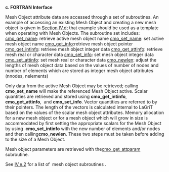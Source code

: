 **c. FORTRAN Interface**

Mesh Object attribute data are accessed through a set of subroutines. An
example of accessing an existing Mesh Object and creating a new mesh
object is given in [Section IV.d](accessing.md); that example should
be used as a template when operating with Mesh Objects. The subroutine
set includes:
[cmo\_get\_name](meshob.md#cmo_get_name): retrieve active mesh object
name
[cmo\_set\_name](meshob.md#cmo_set_name): set active mesh object name
[cmo\_get\_info](meshob.md#cmo_get_info):retrieve mesh object pointer
[cmo\_get\_intinfo](meshob.md#cmo_get_intinfo): retrieve mesh object
integer data
[cmo\_get\_attinfo](meshob.md#cmo_get_attinfo): retrieve mesh real or
character data
[cmo\_set\_info](meshob.md#cmo_set_info): set mesh object integer data
[cmo\_set\_attinfo](meshob.md#cmo_set_attinfo): set mesh real or
character data
[cmo\_newlen](meshob.md#cmo_newlen): adjust the lengths of mesh object
data based on the values of number of nodes and number of elements which
are stored as integer mesh object attributes (nnodes, nelements)

Only data from the active Mesh Object may be retrieved; calling
**cmo\_set\_name** will make the referenced Mesh Object active. Scalar
quantities are retrieved and stored using **cmo\_get\_intinfo**,
**cmo\_get\_attinfo**,  and **cmo\_set\_info**. Vector quantities are
referred to by their pointers. The length of the vectors is calculated
internal to LaGriT based on the values of the scalar mesh object
attributes. Memory allocation for a new mesh object or for a mesh object
which will grow in size is accommodated by first setting the appropriate
scalars for the Mesh Object by using  **cmo\_set\_intinfo** with the new
number of elements and/or nodes and then calling**cmo\_newlen**. These
two steps must be taken before adding to the size of a Mesh Object.

Mesh object parameters are retrieved with the[cmo\_get\_attparam](meshob.md#cmo_get_attparam) subroutine.

See [IV.e.2](meshob.md) for a list of  mesh object subroutines .
